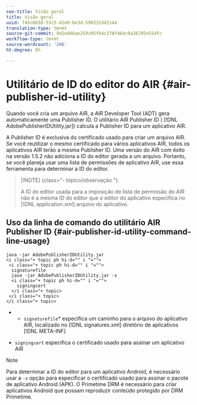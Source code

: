 ```yaml
---
seo-title: Visão geral
title: Visão geral
uuid: f45c6b58-53c5-41e0-be3d-590231dd214a
translation-type: tm+mt
source-git-commit: 9d2e046ae259c05fb4c278f464c9a26795e554fc
workflow-type: tm+mt
source-wordcount: '206'
ht-degree: 0%

---
```



# Utilitário de ID do editor do AIR {#air-publisher-id-utility}

Quando você cria um arquivo AIR, a AIR Developer Tool (ADT) gera automaticamente uma Publisher ID. O utilitário AIR Publisher ID ( [!DNL AdobePublisherIDUtility.jar]) calcula a Publisher ID para um aplicativo AIR.

A Publisher ID é exclusiva do certificado usado para criar um arquivo AIR. Se você reutilizar o mesmo certificado para vários aplicativos AIR, todos os aplicativos AIR terão a mesma Publisher ID. Uma versão do AIR com êxito na versão 1.5.2 não adiciona a ID do editor gerada a um arquivo. Portanto, se você planeja usar uma lista de permissões de aplicativo AIR, use essa ferramenta para determinar a ID do editor.

>[!NOTE] {class=&quot;- tópico/observação &quot;}
>
>A ID do editor usada para a imposição de lista de permissão do AIR não é a mesma ID do editor que o editor do aplicativo especifica no [!DNL application.xml] arquivo do aplicativo.

## Uso da linha de comando do utilitário AIR Publisher ID {#air-publisher-id-utility-command-line-usage}

```
java -jar AdobePublisherIDUtility.jar 
<i class="+ topic ph hi-d="" i "="">
 <i class="+ topic ph hi-d="" i "="">
  signaturefile 
  java -jar AdobePublisherIDUtility.jar -s 
  <i class="+ topic ph hi-d="" i "="">
    signingcert
  </i class="+ topic>
 </i class="+ topic>
</i class="+ topic>
```

* 
   * `signaturefile`* especifica um caminho para o arquivo do aplicativo AIR, localizado no [!DNL signatures.xml] diretório de aplicativos [!DNL META-INF]

* `signingcert` especifica o certificado usado para assinar um aplicativo AIR

>[!NOTE]
>
>Para determinar a ID do editor para um aplicativo Android, é necessário usar a `-s` opção para especificar o certificado usado para assinar o pacote de aplicativo Android (APK). O Primetime DRM é necessário para criar aplicativos Android que possam reproduzir conteúdo protegido por DRM Primetime.